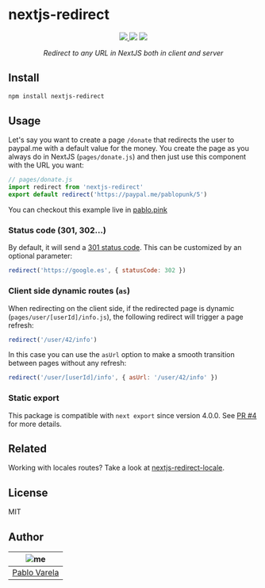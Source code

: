 # nextjs-redirect

<p align="center">
  <a href="https://github.com/pablopunk/miny"><img src="https://img.shields.io/badge/made_with-miny-1eced8.svg" /> </a>
  <a href="https://www.npmjs.com/package/nextjs-redirect"><img src="https://img.shields.io/npm/dt/nextjs-redirect.svg?color=6c5ce7" /></a>
  <a href="https://packagephobia.now.sh/result?p=nextjs-redirect"><img src="https://packagephobia.now.sh/badge?p=nextjs-redirect"/></a>
</p>

<p align="center">
  <i>Redirect to any URL in NextJS both in client and server</i>
</p>

## Install

```sh
npm install nextjs-redirect
```

## Usage

Let's say you want to create a page `/donate` that redirects the user to paypal.me with a default value for the money. You create the page as you always do in NextJS (`pages/donate.js`) and then just use this component with the URL you want:

```js
// pages/donate.js
import redirect from 'nextjs-redirect'
export default redirect('https://paypal.me/pablopunk/5')
```

You can checkout this example live in [pablo.pink](https://pablo.pink)

### Status code (301, 302...)

By default, it will send a [301 status code](https://en.wikipedia.org/wiki/List_of_HTTP_status_codes#3xx_Redirection). This can be customized by an optional parameter:

```js
redirect('https://google.es', { statusCode: 302 })
```

### Client side dynamic routes (`as`)

When redirecting on the client side, if the redirected page is dynamic (`pages/user/[userId]/info.js`), the following redirect will trigger a page refresh:

```js
redirect('/user/42/info')
```

In this case you can use the `asUrl` option to make a smooth transition between pages without any refresh:

```js
redirect('/user/[userId]/info', { asUrl: '/user/42/info' })
```

### Static export

This package is compatible with `next export` since version 4.0.0. See [PR #4](https://github.com/pablopunk/nextjs-redirect/pull/4) for more details.

## Related

Working with locales routes? Take a look at [nextjs-redirect-locale](https://github.com/pablopunk/nextjs-redirect-locale).

## License

MIT

## Author

| ![me](https://gravatar.com/avatar/fa50aeff0ddd6e63273a068b04353d9d?size=100) |
| ---------------------------------------------------------------------------- |
| [Pablo Varela](https://pablo.pìnk)                                           |
